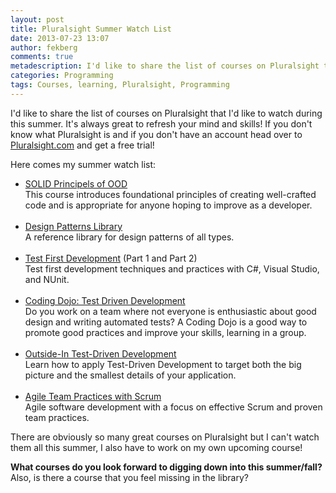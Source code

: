 ```yaml
---
layout: post
title: Pluralsight Summer Watch List
date: 2013-07-23 13:07
author: fekberg
comments: true
metadescription: I'd like to share the list of courses on Pluralsight that I'd like to watch during this summer.
categories: Programming
tags: Courses, learning, Pluralsight, Programming
---
```

I'd like to share the list of courses on Pluralsight that I'd like to watch during this summer. It's always great to refresh your mind and skills! If you don't know what Pluralsight is and if you don't have an account head over to <a href="http://www.pluralsight.com" target="_blank">Pluralsight.com</a> and get a free trial!<!--excerpt-->

Here comes my summer watch list:

<ul>
	<li><a href="http://pluralsight.com/training/courses/TableOfContents?courseName=principles-oo-design" target="_blank">SOLID Principels of OOD</a><br />This course introduces foundational principles of creating well-crafted code and is appropriate for anyone hoping to improve as a developer.
</li>
<br />
	<li><a href="http://pluralsight.com/training/courses/TableOfContents?courseName=patterns-library" target="_blank">Design Patterns Library </a><br/>A reference library for design patterns of all types.</li>
<br />
	<li><a href="http://pluralsight.com/training/courses/TableOfContents?courseName=test-first-development-1" target="_blank">Test First Development</a> (Part 1 and Part 2)<br/>Test first development techniques and practices with C#, Visual Studio, and NUnit.</li>
<br />
	<li><a href="http://pluralsight.com/training/courses/TableOfContents?courseName=the-coding-dojo" target="_blank">Coding Dojo: Test Driven Development</a><br/>Do you work on a team where not everyone is enthusiastic about good design and writing automated tests? A Coding Dojo is a good way to promote good practices and improve your skills, learning in a group.</li>
<br />
	<li><a href="http://pluralsight.com/training/courses/TableOfContents?courseName=outside-in-tdd" target="_blank">Outside-In Test-Driven Development</a><br/>Learn how to apply Test-Driven Development to target both the big picture and the smallest details of your application.</li>
<br />
	<li><a href=" http://pluralsight.com/training/courses/TableOfContents?courseName=agile-team-practice-fundamentals" target="_blank">Agile Team Practices with Scrum</a><br/>Agile software development with a focus on effective Scrum and proven team practices.
</li>
</ul>

There are obviously so many great courses on Pluralsight but I can't watch them all this summer, I also have to work on my own upcoming course!

<strong>What courses do you look forward to digging down into this summer/fall?</strong> Also, is there a course that you feel missing in the library?
